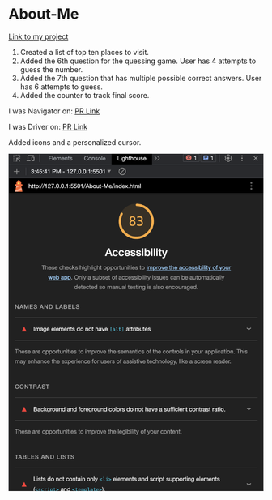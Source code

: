 # About-Me

[Link to my project](https://katkho.github.io/About-Me/)

1. Created a list of top ten places to visit.
2. Added the 6th question for the quessing game. User has 4 attempts to guess the number.
3. Added the 7th question that has multiple possible correct answers. User has 6 attempts to guess.
4. Added the counter to track final score.

I was Navigator on: [PR Link](https://github.com/KatKho/About-Me/pull/1)

I was Driver on: [PR Link](https://github.com/sfpagalan/about-me/pull/1)

Added icons and a personalized cursor.


![Lighthouse-score](img/Screenshot.png)